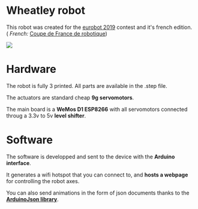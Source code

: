 # Wheatley robot

This robot was created for the [eurobot 2019](http://www.eurobot.org/) contest and it's french edition. ( *French:* [Coupe de France de robotique](https://www.coupederobotique.fr/))

![](wheatley.gif)

# Hardware

The robot is fully 3 printed. All parts are available in the .step file.

The actuators are standard cheap __9g servomotors__.

The main board is a __WeMos D1 ESP8266__ with all servomotors connected throug a 3.3v to 5v __level shifter__.

# Software

The software is developped and sent to the device with the __Arduino interface__.

It generates a wifi hotspot that you can connect to, and __hosts a webpage__ for controlling the robot axes.

You can also send animations in the form of json documents thanks to the [__ArduinoJson library__](https://github.com/bblanchon/ArduinoJson).